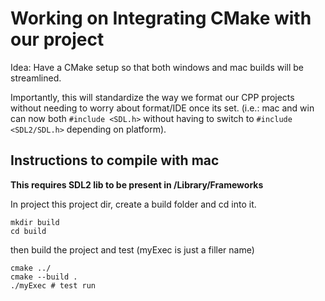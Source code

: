 # Working on Integrating CMake with our project

Idea: Have a CMake setup so that both windows and mac builds will
be streamlined.

Importantly, this will standardize the way we format our CPP
projects without needing to worry about format/IDE once its set.
(i.e.: mac and win can now both `#include <SDL.h>` without having
to switch to `#include <SDL2/SDL.h>` depending on platform).

## Instructions to compile with mac

<b>This requires SDL2 lib to be present in /Library/Frameworks</b>

In project this project dir, create a build folder and cd into it.

```
mkdir build
cd build
```

then build the project and test (myExec is just a filler name)

```
cmake ../
cmake --build .
./myExec # test run
```

